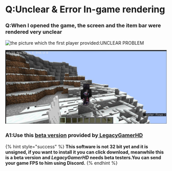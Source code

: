 # Q:Unclear & Error In-game rendering

### Q:When I opened the game, the screen and the item bar were rendered very unclear

![the picture which the first player provided:UNCLEAR PROBLEM](../.gitbook/assets/Screenshot\_2022-08-14-13-38-22-46\_d17cc25ab2657fbd260b0454040eb4aa.jpg)

![the picture which the second player provided:ERROR RENDERING](<../.gitbook/assets/image (5).png>)

### A1:Use this [beta version](https://mega.nz/file/cWEhHZhK#xzLbhWfhXAEZpKfsquf8jrhZfxAxH38l1l6rddJLWPk) provided by[ LegacyGamerHD ](https://github.com/LegacyGamerHD)

{% hint style="success" %}
**This software is not 32 bit yet and it is unsigned, if you want to install it you can click download, meanwhile this is a beta version and **_**LegacyGamerHD**_** needs beta testers.You can send your game FPS to him using Discord.**
{% endhint %}
